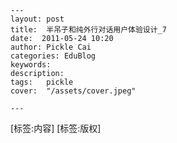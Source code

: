 
    ---
    layout: post  
    title:  半吊子和纯外行对话用户体验设计_7  
    date:  2011-05-24 10:20  
    author: Pickle Cai  
    categories: EduBlog  
    keywords: 
    description:   
    tags:	pickle   
    cover:  "/assets/cover.jpeg"  

    ---  
    
[标签:内容]
 [标签:版权]


